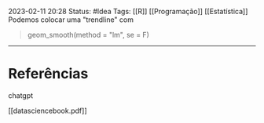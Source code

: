 2023-02-11 20:28
Status: #Idea 
Tags: [[R]] [[Programação]] [[Estatística]]
<br/>
Podemos colocar uma "trendline" com 
> geom_smooth(method = "lm", se = F)
____
# Referências

chatgpt

[[datasciencebook.pdf]]
